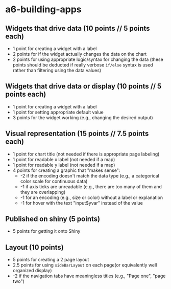 # a6-building-apps

## Widgets that drive data (10 points // 5 points each)
- 1 point for creating a widget with a label
- 2 points for if the widget actually changes the data on the chart
- 2 points for using appropriate logic/syntax for changing the data (these points should be deducted if really verbose `if/else` syntax is used rather than filtering using the data values)

## Widgets that drive data or display (10 points // 5 points each)
- 1 point for creating a widget with a label
- 1 point for setting appropriate default value
- 3 points for the widget working (e.g., changing the desired output)


## Visual representation (15 points // 7.5 points each)
- 1 point for chart title (not needed if there is appropriate page labeling)
- 1 point for readable x label (not needed if a map)
- 1 point for readable y label (not needed if a map)
- 4 points for creating a graphic that "makes sense":
  - -2 if the encoding doesn't match the data type (e.g., a categorical color scale for continuous data)
  - -1 if axis ticks are unreadable (e.g., there are too many of them and they are overlapping)
  - -1 for an encoding (e.g., size or color) without a label or explanation
  - -1 for hover with the text "input$yvar" instead of the value
  

## Published on shiny (5 points)
- 5 points for getting it onto Shiny

## Layout (10 points)
- 5 points for creating a 2 page layout
- 2.5 points for using `sideBarLayout` on each page(or equivalently well organized display)
- -2 if the navigation tabs have meaningless titles (e.g., "Page one", "page two")
